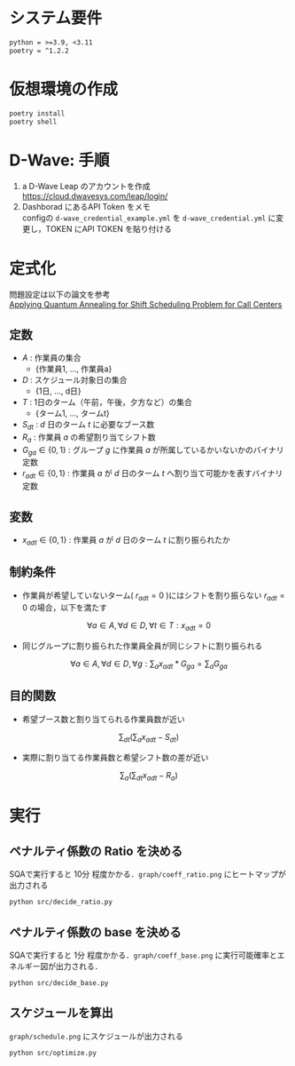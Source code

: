 # システム要件

```txt
python = >=3.9, <3.11
poetry = ^1.2.2
```

# 仮想環境の作成

```bash
poetry install
poetry shell
```

# D-Wave: 手順

1. a D-Wave Leap のアカウントを作成<br>
https://cloud.dwavesys.com/leap/login/
2. Dashborad にあるAPI Token をメモ<br>
configの `d-wave_credential_example.yml` を `d-wave_credential.yml` に変更し，TOKEN にAPI TOKEN を貼り付ける

# 定式化
問題設定は以下の論文を参考<br>
[Applying Quantum Annealing for Shift Scheduling Problem for Call Centers](https://www.jstage.jst.go.jp/article/ijnc/13/1/13_2/_pdf/-char/ja)
## 定数
- $A$ : 作業員の集合
  - {作業員1, …, 作業員a}
- $D$ : スケジュール対象日の集合
  - {1日, …, d日}
- $T$ : 1日のターム（午前，午後，夕方など）の集合
  - {ターム1, ..., タームt}
- $S_{dt}$ : $d$ 日のターム $t$ に必要なブース数
- $R_{a}$ : 作業員 $a$ の希望割り当てシフト数
- $G_{ga} \in \{0, 1\}$ : グループ $g$ に作業員 $a$ が所属しているかいないかのバイナリ定数
- $r_{adt} \in \{0, 1\}$ : 作業員 $a$ が $d$ 日のターム $t$ へ割り当て可能かを表すバイナリ定数

## 変数
- $x_{adt} \in \{0, 1\}$ : 作業員 $a$ が $d$ 日のターム $t$ に割り振られたか


## 制約条件
- 作業員が希望していないターム( $r_{adt}=0$ )にはシフトを割り振らない
$r_{adt} = 0$ の場合，以下を満たす
```math
\forall a\in A, \forall d\in D, \forall t\in T :  x_{adt} = 0
```
- 同じグループに割り振られた作業員全員が同じシフトに割り振られる
```math
\forall a\in A, \forall d\in D, \forall g : \sum_{a} x_{adt} * G_{ga} = \sum_{a}G_{ga}
```

## 目的関数
- 希望ブース数と割り当てられる作業員数が近い
```math
\sum_{dt}(\sum_{a}x_{adt} - S_{dt})
```
- 実際に割り当てる作業員数と希望シフト数の差が近い
```math
\sum_{a}(\sum_{dt}x_{adt} - R_{a})
```


# 実行
## ペナルティ係数の Ratio を決める
SQAで実行すると 10分 程度かかる．`graph/coeff_ratio.png` にヒートマップが出力される
```bash
python src/decide_ratio.py
```

## ペナルティ係数の base を決める
SQAで実行すると 1分 程度かかる．`graph/coeff_base.png` に実行可能確率とエネルギー図が出力される．
```bash
python src/decide_base.py
```

## スケジュールを算出
`graph/schedule.png` にスケジュールが出力される
```bash
python src/optimize.py
```